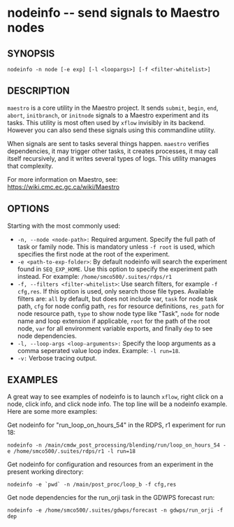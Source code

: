 nodeinfo -- send signals to Maestro nodes
=============================================

## SYNOPSIS

`nodeinfo -n node [-e exp] [-l <loopargs>] [-f <filter-whitelist>]`

## DESCRIPTION

`maestro` is a core utility in the Maestro project. It sends `submit`, `begin`, `end`, `abort`, `initbranch`, or `initnode` signals to a Maestro experiment and its tasks. This utility is most often used by `xflow` invisibly in its backend. However you can also send these signals using this commandline utility.

When signals are sent to tasks several things happen. `maestro` verifies dependencies, it may trigger other tasks, it creates processes, it may call itself recursively, and it writes several types of logs. This utility manages that complexity.

For more information on Maestro, see: https://wiki.cmc.ec.gc.ca/wiki/Maestro

## OPTIONS

Starting with the most commonly used:

* `-n, --node <node-path>:` Required argument. Specify the full path of task or family node. This is mandatory unless `-f root` is used, which specifies the first node at the root of the experiment.
* `-e <path-to-exp-folder>`: By default nodeinfo will search the experiment found in `SEQ_EXP_HOME`. Use this option to specify the experiment path instead. For example: `/home/smco500/.suites/rdps/r1`
* `-f, --filters <filter-whitelist>`: Use search filters, for example `-f cfg,res`. If this option is used, only search those file types. Available filters are: `all` by default, but does not include var, `task` for node task path, `cfg` for node config path, `res` for resource definitions, `res_path` for node resource path, `type` to show node type like "Task", `node` for node name and loop extension if applicable, `root` for the path of the root node, `var` for all environment variable exports, and finally `dep` to see node dependencies.
* `-l, --loop-args <loop-arguments>:` Specify the loop arguments as a comma seperated value loop index. Example: `-l run=18`.
* `-v:` Verbose tracing output.

## EXAMPLES

A great way to see examples of nodeinfo is to launch `xflow`, right click on a node, click info, and click node info. The top line will be a nodeinfo example. Here are some more examples:

Get nodeinfo for "run_loop_on_hours_54" in the RDPS, r1 experiment for run 18:

```
nodeinfo -n /main/cmdw_post_processing/blending/run/loop_on_hours_54 -e /home/smco500/.suites/rdps/r1 -l run=18 
```

Get nodeinfo for configuration and resources from an experiment in the present working directory:

```
nodeinfo -e `pwd` -n /main/post_proc/loop_b -f cfg,res
```

Get node dependencies for the run_orji task in the GDWPS forecast run:

```
nodeinfo -e /home/smco500/.suites/gdwps/forecast -n gdwps/run_orji -f dep
```
